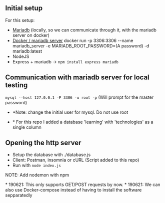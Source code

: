 ## Initial setup

For this setup:
- [Mariadb](https://mariadb.com/kb/en/mariadb-package-repository-setup-and-usage/) (locally, so we can communicate through it, with the mariadb server on docker)
- [Docker / mariadb server](https://hub.docker.com/_/mariadb)
	docker run -p 3306:3306 --name mariadb_server -e MARIADB_ROOT_PASSWORD=(A password) -d mariadb:latest
- NodeJS 
- Express + mariadb -> `npm install express mariadb`

## Communication with mariadb server for local testing

`mysql --host 127.0.0.1 -P 3306 -u root -p`
(Will prompt for the master password)

- \*Note: change the initial user for mysql. Do not use root

- \* For this repo I added a database 'learning' with 'technologies' as a single column

## Opening the http server

- Setup the database with ./database.js
- Client: Postman, insomnia or cURL (Script added to this repo)
- Run with `node index.js`

NOTE: Add nodemon with npm

\* 190621: This only supports GET/POST requests by now.
\* 190621: We can also use Docker-compose instead of having to install the software sepparatedly
